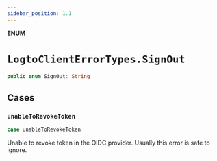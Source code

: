 ```yaml
---
sidebar_position: 1.1
---
```


**ENUM**

# `LogtoClientErrorTypes.SignOut`

```swift
public enum SignOut: String
```

## Cases
### `unableToRevokeToken`

```swift
case unableToRevokeToken
```

Unable to revoke token in the OIDC provider.
Usually this error is safe to ignore.
